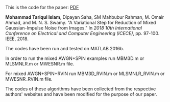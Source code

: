 This is the code for the paper: [PDF](https://arxiv.org/abs/1811.00244)

**Mohammad Tariqul Islam**, Dipayan Saha, SM Mahbubur Rahman, M. Omair Ahmad, and M. N. S. Swamy. "A Variational Step for Reduction of Mixed Gaussian-Impulse Noise from Images." In *2018 10th International Conference on Electrical and Computer Engineering (ICECE)*, pp. 97-100. IEEE, 2018.

The codes have been run and tested on MATLAB 2016b.

In order to run the mixed AWGN+SPIN examples run MBM3D.m or MLSMNLR.m or MWESNR.m file.

For mixed AWGN+SPIN+RVIN run MBM3D_RVIN.m or MLSMNLR_RVIN.m or MWESNR_RVIN.m file.

The codes of these algorithms have been collected from the respective authors' websites and have been modified for the purpose of our paper.
